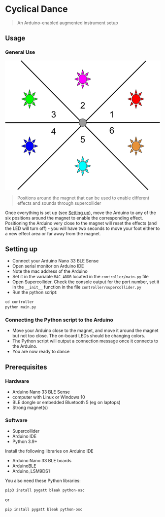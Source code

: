 # Cyclical Dance
> An Arduino-enabled augmented instrument setup

## Usage

### General Use

![](graph.png)
> Positions around the magnet that can be used to enable different effects and sounds through supercollider

Once everything is set up (see [Setting up](#setting-up)), move the Arduino to any of the six positions around the magnet to enable the corresponding effect. Positioning the Arduino very close to the magnet will reset the effects (and the LED will turn off) - you will have two seconds to move your foot either to a new effect area or far away from the magnet.

## Setting up
- Connect your Arduino Nano 33 BLE Sense
- Open serial monitor on Arduino IDE
- Note the mac address of the Arduino
- Set it in the variable `MAC_ADDR` located in the `controller/main.py` file
- Open Supercollider. Check the console output for the port number, set it in the `__init__` function in the file `controller/supercollider.py`
- Run the python script:

```py
cd controller
python main.py
```

### Connecting the Python script to the Arduino

- Move your Arduino close to the magnet, and move it around the magnet but not too close. The on-board LEDs should be changing colors. 
- The Python script will output a connection message once it connects to the Arduino.
- You are now ready to dance
## Prerequisites

### Hardware

- Arduino Nano 33 BLE Sense
- computer with Linux or Windows 10
- BLE dongle or embedded Bluetooth 5 (eg on laptops)
- Strong magnet(s)


### Software

- Supercollider
- Arduino IDE
- Python 3.9+

Install the following libraries on Arduino IDE

- Arduino Nano 33 BLE boards
- ArduinoBLE
- Arduino_LSM9DS1

You also need these Python libraries:

```py
pip3 install pygatt bleak python-osc
```

or

```py
pip install pygatt bleak python-osc
```